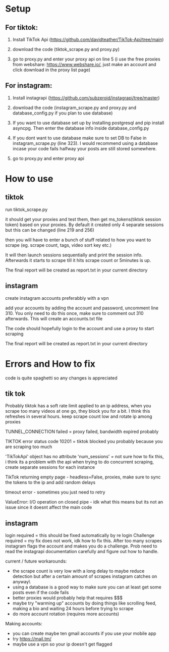
# Setup

## For tiktok:

1. Install TikTok Api (https://github.com/davidteather/TikTok-Api/tree/main)

2. download the code (tiktok_scrape.py and proxy.py)

3. go to proxy.py and enter your proxy api on line 5 (i use the free proxies from webshare: https://www.webshare.io/, just make an account and click download in the proxy list page)

## For instagram:

1. Install instagrapi (https://github.com/subzeroid/instagrapi/tree/master)

2. download the code (instagram_scrape.py and proxy.py and database_config.py if you plan to use database)

3. If you want to use database set up by installing postgresql and pip install asyncpg. Then enter the database info inside database_config.py

4. If you dont want to use database make sure to set DB to False in instagram_scrape.py (line 323). I would recommend using a database incase your code fails halfway your posts are still stored somewhere.

5. go to proxy.py and enter proxy api


# How to use

## tiktok

run tiktok_scrape.py

it should get your proxies and test them, then get ms_tokens(tiktok session token) based on your proxies. By default it created only 4 separate sessions but this can be changed (line 219 and 256)

then you will have to enter a bunch of stuff related to how you want to scrape (eg. scrape count, tags, video sort key etc.)

It will then launch sessions sequentially and print the session info. Afterwards it starts to scrape till it hits scrape count or 5minutes is up.

The final report will be created as report.txt in your current directory

## instagram

create instagram accounts preferabbly with a vpn

add your accounts by adding the account and password, uncomment line 310. You only need to do this once, make sure to comment out 310 afterwards. This will create an accounts.txt file

The code should hopefully login to the account and use a proxy to start scraping

The final report will be created as report.txt in your current directory


# Errors and How to fix

code is quite spaghetti so any changes is appreciated

## tik tok
Probably tiktok has a soft rate limit applied to an ip address, when you scrape too many videos at one go, they block you for a bit. I think this refreshes in several hours.
keep scrape count low and rotate ip among proxies

TUNNEL_CONNECTION failed = proxy failed, bandwidth expired probably

TIKTOK error status code 10201 = tiktok blocked you probably because you are scraping too much

'TikTokApi' object has no attribute 'num_sessions' = not sure how to fix this, i think its a problem with the api when trying to do concurrent scraping, create separate sessions for each instance

TikTok returning empty page - headless=False, proxies, make sure to sync the tokens to the ip and add random delays

timeout error - sometimes you just need to retry

ValueError: I/O operation on closed pipe - idk what this means but its not an issue since it doesnt affect the main code

## instagram

login required = this should be fixed automatically by re login
Challenge required = my fix does not work, idk how to fix this. After too many scrapes instagram flags the account and makes you do a challenge. Prob need to read the instagrapi documentation carefully and figure out how to handle. 

current / future workarounds:
- the scrape count is very low with a long delay to maybe reduce detection but after a certain amount of scrapes instagram catches on anyway\
- using a database is a good way to make sure you can at least get some posts even if the code fails
- better proxies would probably help that requires $$$
- maybe try "warming up" accounts by doing things like scrolling feed, making a bio and waiting 24 hours before trying to scrape
- do more account rotation (requires more accounts)

Making accounts:
- you can create maybe ten gmail accounts if you use your mobile app
- try https://mail.tm/
- maybe use a vpn so your ip doesn't get flagged



